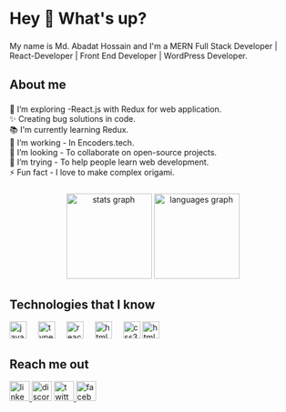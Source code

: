 <h1 align="left">Hey 👋 What's up?</h1>

###

<p align="left">My name is Md. Abadat Hossain and I'm a MERN Full Stack Developer | React-Developer | Front End Developer | WordPress Developer.</p>

###

<h2 align="left">About me</h2>

###

<p align="left">🌱 I’m exploring -React.js with Redux for web application.<br>✨ Creating bug solutions in code.<br>📚 I'm currently learning Redux.<br>🎯 I’m working - In Encoders.tech.<br>👯 I’m looking - To collaborate on open-source projects.<br>🤔 I’m trying - To help people learn web development.<br>⚡ Fun fact - I love to make complex origami.</p>

###

###

<div align="center">
  <img src="https://github-readme-stats.vercel.app/api?username=AbadatHossain&hide_title=false&hide_rank=false&show_icons=true&include_all_commits=true&count_private=true&disable_animations=false&theme=dracula&locale=en&hide_border=false" height="150" alt="stats graph"  />
  <img src="https://github-readme-stats.vercel.app/api/top-langs?username=AbadatHossain&locale=en&hide_title=false&layout=compact&card_width=320&langs_count=5&theme=dracula&hide_border=false" height="150" alt="languages graph"  />
</div>

###

<h2 align="left">Technologies that I know</h2>


<div align="left">
  <img src="https://cdn.jsdelivr.net/gh/devicons/devicon/icons/javascript/javascript-original.svg" height="30" alt="javascript logo"  />
  <img width="12" />
  <img src="https://cdn.jsdelivr.net/gh/devicons/devicon/icons/typescript/typescript-original.svg" height="30" alt="typescript logo"  />
  <img width="12" />
  <img src="https://cdn.jsdelivr.net/gh/devicons/devicon/icons/react/react-original.svg" height="30" alt="react logo"  />
  <img width="12" />
  <img src="https://cdn.jsdelivr.net/gh/devicons/devicon/icons/html5/html5-original.svg" height="30" alt="html5 logo"  />
  <img width="12" />
  <img src="https://cdn.jsdelivr.net/gh/devicons/devicon/icons/css3/css3-original.svg" height="30" alt="css3 logo"  />
 <img src="https://cdn.jsdelivr.net/gh/devicons/devicon/icons/wordpress/wordpress-original.svg" height="30" alt="html5 logo"  />
  <img width="12" />
</div>

###
<h2 align="left">Reach me out</h2>


<div align="left">
  <a href="https://www.linkedin.com/in/md-abadat-hossain/" target="_blank">
    <img src="https://img.shields.io/static/v1?message=LinkedIn&logo=linkedin&label=&color=0077B5&logoColor=white&labelColor=&style=for-the-badge" height="35" alt="linkedin logo"  />
  </a> 
  <img src="https://img.shields.io/static/v1?message=Discord&logo=discord&label=&color=7289DA&logoColor=white&labelColor=&style=for-the-badge" height="35" alt="discord logo"  />
  <a href="https://twitter.com/abadat26" target="_blank">
    <img src="https://img.shields.io/static/v1?message=Twitter&logo=twitter&label=&color=1DA1F2&logoColor=white&labelColor=&style=for-the-badge" height="35" alt="twitter logo"  />
  </a>
  <a href="https://www.facebook.com/abadat.hossain.7" target="_blank">
    <img src="https://img.shields.io/static/v1?message=Facebook&logo=facebook&label=&color=1877F2&logoColor=white&labelColor=&style=for-the-badge" height="35" alt="facebook logo"  />
  </a>
</div>

###





